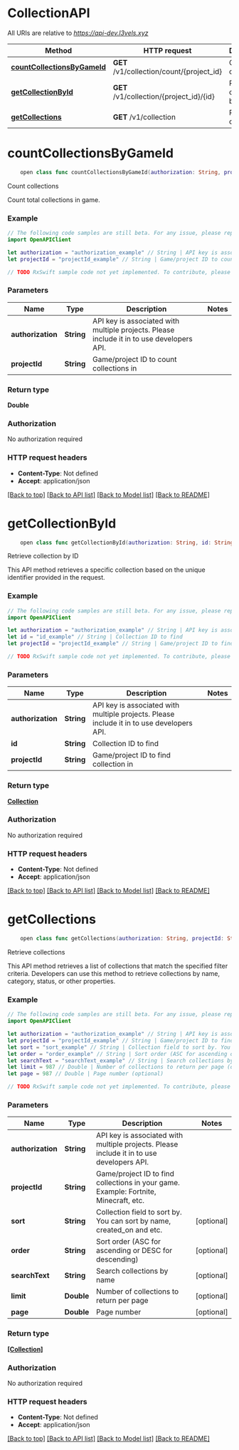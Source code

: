 # CollectionAPI

All URIs are relative to *https://api-dev.l3vels.xyz*

Method | HTTP request | Description
------------- | ------------- | -------------
[**countCollectionsByGameId**](CollectionAPI.md#countcollectionsbygameid) | **GET** /v1/collection/count/{project_id} | Count collections
[**getCollectionById**](CollectionAPI.md#getcollectionbyid) | **GET** /v1/collection/{project_id}/{id} | Retrieve collection by ID
[**getCollections**](CollectionAPI.md#getcollections) | **GET** /v1/collection | Retrieve collections


# **countCollectionsByGameId**
```swift
    open class func countCollectionsByGameId(authorization: String, projectId: String) -> Observable<Double>
```

Count collections

Count total collections in game.

### Example
```swift
// The following code samples are still beta. For any issue, please report via http://github.com/OpenAPITools/openapi-generator/issues/new
import OpenAPIClient

let authorization = "authorization_example" // String | API key is associated with multiple projects. Please include it in to use developers API.
let projectId = "projectId_example" // String | Game/project ID to count collections in

// TODO RxSwift sample code not yet implemented. To contribute, please open a ticket via http://github.com/OpenAPITools/openapi-generator/issues/new
```

### Parameters

Name | Type | Description  | Notes
------------- | ------------- | ------------- | -------------
 **authorization** | **String** | API key is associated with multiple projects. Please include it in to use developers API. | 
 **projectId** | **String** | Game/project ID to count collections in | 

### Return type

**Double**

### Authorization

No authorization required

### HTTP request headers

 - **Content-Type**: Not defined
 - **Accept**: application/json

[[Back to top]](#) [[Back to API list]](../README.md#documentation-for-api-endpoints) [[Back to Model list]](../README.md#documentation-for-models) [[Back to README]](../README.md)

# **getCollectionById**
```swift
    open class func getCollectionById(authorization: String, id: String, projectId: String) -> Observable<Collection>
```

Retrieve collection by ID

This API method retrieves a specific collection based on the unique identifier provided in the request.

### Example
```swift
// The following code samples are still beta. For any issue, please report via http://github.com/OpenAPITools/openapi-generator/issues/new
import OpenAPIClient

let authorization = "authorization_example" // String | API key is associated with multiple projects. Please include it in to use developers API.
let id = "id_example" // String | Collection ID to find
let projectId = "projectId_example" // String | Game/project ID to find collection in

// TODO RxSwift sample code not yet implemented. To contribute, please open a ticket via http://github.com/OpenAPITools/openapi-generator/issues/new
```

### Parameters

Name | Type | Description  | Notes
------------- | ------------- | ------------- | -------------
 **authorization** | **String** | API key is associated with multiple projects. Please include it in to use developers API. | 
 **id** | **String** | Collection ID to find | 
 **projectId** | **String** | Game/project ID to find collection in | 

### Return type

[**Collection**](Collection.md)

### Authorization

No authorization required

### HTTP request headers

 - **Content-Type**: Not defined
 - **Accept**: application/json

[[Back to top]](#) [[Back to API list]](../README.md#documentation-for-api-endpoints) [[Back to Model list]](../README.md#documentation-for-models) [[Back to README]](../README.md)

# **getCollections**
```swift
    open class func getCollections(authorization: String, projectId: String, sort: String? = nil, order: String? = nil, searchText: String? = nil, limit: Double? = nil, page: Double? = nil) -> Observable<[Collection]>
```

Retrieve collections

This API method retrieves a list of collections that match the specified filter criteria. Developers can use this method to retrieve collections by name, category, status, or other properties.

### Example
```swift
// The following code samples are still beta. For any issue, please report via http://github.com/OpenAPITools/openapi-generator/issues/new
import OpenAPIClient

let authorization = "authorization_example" // String | API key is associated with multiple projects. Please include it in to use developers API.
let projectId = "projectId_example" // String | Game/project ID to find collections in your game. Example: Fortnite, Minecraft, etc.
let sort = "sort_example" // String | Collection field to sort by. You can sort by name, created_on and etc. (optional)
let order = "order_example" // String | Sort order (ASC for ascending or DESC for descending) (optional)
let searchText = "searchText_example" // String | Search collections by name (optional)
let limit = 987 // Double | Number of collections to return per page (optional)
let page = 987 // Double | Page number (optional)

// TODO RxSwift sample code not yet implemented. To contribute, please open a ticket via http://github.com/OpenAPITools/openapi-generator/issues/new
```

### Parameters

Name | Type | Description  | Notes
------------- | ------------- | ------------- | -------------
 **authorization** | **String** | API key is associated with multiple projects. Please include it in to use developers API. | 
 **projectId** | **String** | Game/project ID to find collections in your game. Example: Fortnite, Minecraft, etc. | 
 **sort** | **String** | Collection field to sort by. You can sort by name, created_on and etc. | [optional] 
 **order** | **String** | Sort order (ASC for ascending or DESC for descending) | [optional] 
 **searchText** | **String** | Search collections by name | [optional] 
 **limit** | **Double** | Number of collections to return per page | [optional] 
 **page** | **Double** | Page number | [optional] 

### Return type

[**[Collection]**](Collection.md)

### Authorization

No authorization required

### HTTP request headers

 - **Content-Type**: Not defined
 - **Accept**: application/json

[[Back to top]](#) [[Back to API list]](../README.md#documentation-for-api-endpoints) [[Back to Model list]](../README.md#documentation-for-models) [[Back to README]](../README.md)

